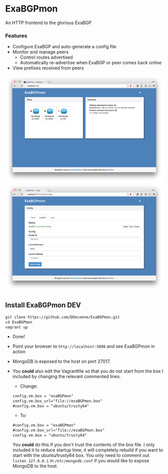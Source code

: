 # ExaBGPmon
An HTTP frontend to the glorious ExaBGP

### Features
* Configure ExaBGP and auto-generate a config file
* Monitor and manage peers
	* Control routes advertised
    * Automatically re-advertise when ExaBGP or peer comes back online
* View prefixes received from peers

![Dashboard](docs/dashboard.png "Dashboard")
![Config](docs/config.png "Config")

## Install ExaBGPmon DEV
	git clone https://github.com/DDecoene/ExaBGPmon.git
	cd ExaBGPmon
	vagrant up

* Done!

* Point your browser to `http://localhost:5000` and see ExaBGPmon in action
* MongoDB is exposed to the host on port 27017.
* You **could** also edit the Vagrantfile so that you do not start from the box I included by changing the relevant commented lines.
	* Change:
	
    ```
    config.vm.box = "exaBGPmon"
    config.vm.box_url="file://exaBGPmon.box"
    #config.vm.box = "ubuntu/trusty64"
    ```
   
    * To:
    
    ```
    #config.vm.box = "exaBGPmon"
    #config.vm.box_url="file://exaBGPmon.box"
    config.vm.box = "ubuntu/trusty64"
    ```
    
    You **could** do this if you don't trust the contents of the box file. I only included it to reduce startup time, it will completely rebuild if you want to start with the ubuntu/trusty64 box. You only need to comment out `listen 127.0.0.1` in `/etc/mongodb.conf` if you would like to expose MongoDB to the host.
    


